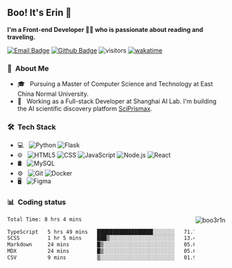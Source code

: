 <h2> Boo! It's Erin 👻</h2>

**I'm a Front-end Developer 👨‍💻 who is passionate about reading and traveling.**

[![Email Badge](https://img.shields.io/badge/-Email-c14438?style=flat-square&logo=Gmail&logoColor=white&link=mailto:boo3r1n@gmail.com)](mailto:boo3r1n@gmail.com)
[![Github Badge](https://img.shields.io/badge/-Github-232323?style=flat-square&logo=Github&logoColor=white&link=[https://github.com/boo3r1n)](https://github.com/boo3r1n)
![visitors](https://visitor-badge.laobi.icu/badge?page_id=boo3r1n)
[![wakatime](https://wakatime.com/badge/user/820622ac-17ff-47a2-b4ff-0f9f54122331.svg)](https://wakatime.com/badge/user/820622ac-17ff-47a2-b4ff-0f9f54122331.svg)

<h3> 🧐 &nbsp;About Me </h3>

- 🎓 &nbsp; Pursuing a Master of Computer Science and Technology at East China Normal University.
- 💼 &nbsp; Working as a Full-stack Developer at Shanghai AI Lab. I'm building the AI scientific discovery platform [SciPrismax](https://prismax.opencompass.org.cn/).

<h3> 🛠 &nbsp;Tech Stack</h3>

- 💻 &nbsp;
  ![Python](https://img.shields.io/badge/-Python-333333?style=flat&logo=python)
  ![Flask](https://img.shields.io/badge/-Python-333333?style=flat&logo=flask)
- 🌐 &nbsp;
  ![HTML5](https://img.shields.io/badge/-HTML5-333333?style=flat&logo=HTML5)
  ![CSS](https://img.shields.io/badge/-CSS-333333?style=flat&logo=CSS3&logoColor=1572B6)
  ![JavaScript](https://img.shields.io/badge/-JavaScript-333333?style=flat&logo=javascript)
  ![Node.js](https://img.shields.io/badge/-Node.js-333333?style=flat&logo=node.js)
  ![React](https://img.shields.io/badge/-React-333333?style=flat&logo=react)
- 🛢 &nbsp;
  ![MySQL](https://img.shields.io/badge/-MySQL-333333?style=flat&logo=mysql)
- ⚙️ &nbsp;
  ![Git](https://img.shields.io/badge/-Git-333333?style=flat&logo=git)
  ![Docker](https://img.shields.io/badge/-Docker-333333?style=flat&logo=docker)
- 🖥 &nbsp;
  ![Figma](https://img.shields.io/badge/-Figma-333333?style=flat&logo=figma)


<h3> 📊 &nbsp;Coding status</h3>

<img align="right" src="https://github-readme-stats.vercel.app/api/top-langs/?username=boo3r1n&theme=vision-friendly-dark&show_icons=true&hide_border=false&layout=compact" alt="boo3r1n" />

<!--START_SECTION:waka-->

```txt
Total Time: 8 hrs 4 mins

TypeScript   5 hrs 49 mins   ██████████████████░░░░░░░   71.78 %
SCSS         1 hr 5 mins     ███▒░░░░░░░░░░░░░░░░░░░░░   13.42 %
Markdown     24 mins         █▒░░░░░░░░░░░░░░░░░░░░░░░   05.08 %
MDX          24 mins         █▒░░░░░░░░░░░░░░░░░░░░░░░   05.08 %
CSV          9 mins          ▒░░░░░░░░░░░░░░░░░░░░░░░░   01.99 %
```

<!--END_SECTION:waka-->



